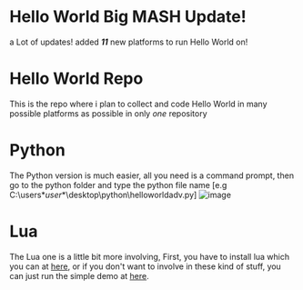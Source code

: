 # Hello World Big MASH Update!
a Lot of updates! added ***11*** new platforms to run Hello World on!

# Hello World Repo
This is the repo where i plan to collect and code Hello World in many possible platforms as possible in only *one* repository

# Python
The Python version is much easier, all you need is a command prompt, then go to the python folder and type the python file name [e.g C:\users\**user**\desktop\python\helloworldadv.py]
![image](https://user-images.githubusercontent.com/86628069/144992844-9c643d3a-195b-4c4e-ab9d-48d90d408563.png)

# Lua
The Lua one is a little bit more involving, First, you have to install lua which you can at [here](https://github.com/rjpcomputing/luaforwindows/releases), or if you don't want to involve in these kind of stuff, you can just run the simple demo at [here](https://www.lua.org/cgi-bin/demo?hello).
